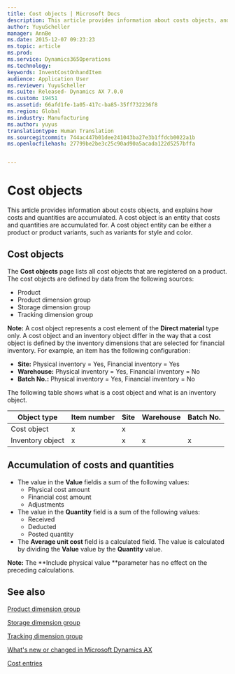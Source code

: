 ```yaml
---
title: Cost objects | Microsoft Docs
description: This article provides information about costs objects, and explains how costs and quantities are accumulated. A cost object is an entity that costs and quantities are accumulated for. A cost object entity can be either a product or product variants, such as variants for style and color.
author: YuyuScheller
manager: AnnBe
ms.date: 2015-12-07 09:23:23
ms.topic: article
ms.prod: 
ms.service: Dynamics365Operations
ms.technology: 
keywords: InventCostOnhandItem
audience: Application User
ms.reviewer: YuyuScheller
ms.suite: Released- Dynamics AX 7.0.0
ms.custom: 19451
ms.assetid: 66afd1fe-1a05-417c-ba85-35ff732236f8
ms.region: Global
ms.industry: Manufacturing
ms.author: yuyus
translationtype: Human Translation
ms.sourcegitcommit: 744ac447b01dee241043ba27e3b1ffdcb0022a1b
ms.openlocfilehash: 27799be2be3c25c90ad90a5acada122d5257bffa


---
```


# <a name="cost-objects"></a>Cost objects

This article provides information about costs objects, and explains how costs and quantities are accumulated. A cost object is an entity that costs and quantities are accumulated for. A cost object entity can be either a product or product variants, such as variants for style and color.  

<a name="cost-objects"></a>Cost objects
------------

The **Cost objects** page lists all cost objects that are registered on a product. The cost objects are defined by data from the following sources:

-   Product
-   Product dimension group
-   Storage dimension group
-   Tracking dimension group

**Note:** A cost object represents a cost element of the **Direct material** type only. A cost object and an inventory object differ in the way that a cost object is defined by the inventory dimensions that are selected for financial inventory. For example, an item has the following configuration:

-   **Site:** Physical inventory = Yes, Financial inventory = Yes
-   **Warehouse:** Physical inventory = Yes, Financial inventory = No
-   **Batch No.:** Physical inventory = Yes, Financial inventory = No

The following table shows what is a cost object and what is an inventory object.

| Object type      | Item number | Site | Warehouse | Batch No. |
|------------------|-------------|------|-----------|-----------|
| Cost object      | x           | x    |           |           |
| Inventory object | x           | x    |  x        | x         |

## <a name="accumulation-of-costs-and-quantities"></a>Accumulation of costs and quantities
-   The value in the **Value** fieldis a sum of the following values:
    -   Physical cost amount
    -   Financial cost amount
    -   Adjustments
-   The value in the **Quantity** field is a sum of the following values:
    -   Received
    -   Deducted
    -   Posted quantity
-   The **Average unit cost** field is a calculated field. The value is calculated by dividing the **Value** value by the **Quantity** value.

**Note:** The **Include physical value **parameter has no effect on the preceding calculations.

<a name="see-also"></a>See also
--------

[Product dimension group](https://technet.microsoft.com/en-us/library/aa499382.aspx)

[Storage dimension group](https://technet.microsoft.com/en-us/library/hh209317.aspx)

[Tracking dimension group](https://technet.microsoft.com/en-us/library/hh209465.aspx)

[What's new or changed in Microsoft Dynamics AX](https://docs.microsoft.com/en-us/dynamics365/operations/core/organization-administration/whats-new-or-changed-in-dynamics-ax-7)

[Cost entries](https://docs.microsoft.com/en-us/dynamics365/operations/manufacturing/cost-management/cost-entries)




<!--HONumber=Feb17_HO3-->


